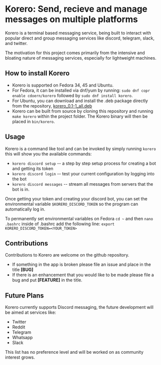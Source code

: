 # Korero: Send, recieve and manage messages on multiple platforms
Korero is a terminal based messaging service, being built to interact with popular direct and group messaging services like discord, telegram, slack, and twitter. 

The motivation for this project comes primarily from the intensive and bloating nature of messaging services, especially for lightweight machines. 

**How to install Korero**
- 
- Korero is supported on Fedora 34, 45 and Ubuntu. 
- For Fedora, it can be installed via dnf/yum by running: `sudo dnf copr enable cdoern/korero` followed by `sudo dnf install korero`.
- For Ubuntu, you can download and install the .deb package directly from the repository, [korero_0.1-1_all.deb](releases/korero_0.1-1_all.deb)
- Korero can be built from source by cloning this repository and running `make korero` within the project folder. The Korero binary will then be placed in `bin/korero`.

**Usage**
-
Korero is a command like tool and can be invoked by simply running `korero` this will show you the available commands:

- `korero discord setup` -- a step by step setup process for creating a bot and getting its token
- `korero discord login` -- test your current configuration by logging into the bot
- `korero discord messages` -- stream all messages from servers that the bot is in.

Once getting your token and creating your discord bot, you can set the environmental variable `$KORERO_DISCORD_TOKEN` so the program can automatically log in.

To permanently set environmental variables on Fedora `cd ~` and then `nano .bashrc` inside of .bashrc add the following line:
`export KORERO_DISCORD_TOKEN=<YOUR_TOKEN>`

**Contributions** 
- 
Contributions to Korero are welcome on the github repository. 

- If something in the app is broken please file an issue and place in the title **[BUG]** 
- If there is an enhancement that you would like to be made please file a bug and put **[FEATURE]** in the title. 

**Future Plans**
- 
Korero currently supports Discord messaging, the future development will be aimed at services like:

- Twitter
- Reddit
- Telegram
- Whatsapp
- Slack

This list has no preference level and will be worked on as community interest grows.